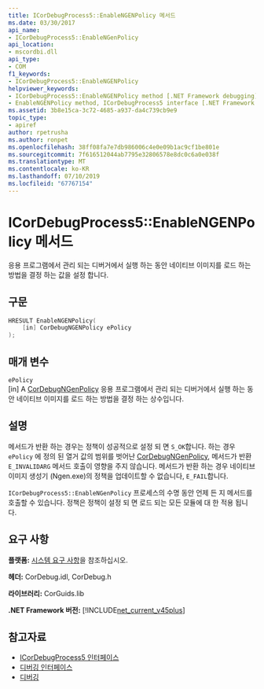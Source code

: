```yaml
---
title: ICorDebugProcess5::EnableNGENPolicy 메서드
ms.date: 03/30/2017
api_name:
- ICorDebugProcess5::EnableNGenPolicy
api_location:
- mscordbi.dll
api_type:
- COM
f1_keywords:
- ICorDebugProcess5::EnableNGENPolicy
helpviewer_keywords:
- ICorDebugProcess5::EnableNGENPolicy method [.NET Framework debugging]
- EnableNGENPolicy method, ICorDebugProcess5 interface [.NET Framework debugging]
ms.assetid: 3b8e15ca-3c72-4685-a937-da4c739cb9e9
topic_type:
- apiref
author: rpetrusha
ms.author: ronpet
ms.openlocfilehash: 38ff08fa7e7db986006c4e0e09b1ac9cf1be801e
ms.sourcegitcommit: 7f616512044ab7795e32806578e8dc0c6a0e038f
ms.translationtype: MT
ms.contentlocale: ko-KR
ms.lasthandoff: 07/10/2019
ms.locfileid: "67767154"
---
```

# <a name="icordebugprocess5enablengenpolicy-method"></a>ICorDebugProcess5::EnableNGENPolicy 메서드
응용 프로그램에서 관리 되는 디버거에서 실행 하는 동안 네이티브 이미지를 로드 하는 방법을 결정 하는 값을 설정 합니다.  
  
## <a name="syntax"></a>구문  
  
```cpp  
HRESULT EnableNGENPolicy(  
    [in] CorDebugNGENPolicy ePolicy  
);  
```  
  
## <a name="parameters"></a>매개 변수  
 `ePolicy`  
 [in] A [CorDebugNGenPolicy](../../../../docs/framework/unmanaged-api/debugging/cordebugngenpolicy-enumeration.md) 응용 프로그램에서 관리 되는 디버거에서 실행 하는 동안 네이티브 이미지를 로드 하는 방법을 결정 하는 상수입니다.  
  
## <a name="remarks"></a>설명  
 메서드가 반환 하는 경우는 정책이 성공적으로 설정 되 면 `S_OK`합니다. 하는 경우 `ePolicy` 에 정의 된 열거 값의 범위를 벗어난 [CorDebugNGenPolicy](../../../../docs/framework/unmanaged-api/debugging/cordebugngenpolicy-enumeration.md), 메서드가 반환 `E_INVALIDARG` 메서드 호출이 영향을 주지 않습니다. 메서드가 반환 하는 경우 네이티브 이미지 생성기 (Ngen.exe)의 정책을 업데이트할 수 없습니다, `E_FAIL`합니다.  
  
 `ICorDebugProcess5::EnableNGenPolicy` 프로세스의 수명 동안 언제 든 지 메서드를 호출할 수 있습니다. 정책은 정책이 설정 되 면 로드 되는 모든 모듈에 대 한 적용 됩니다.  
  
## <a name="requirements"></a>요구 사항  
 **플랫폼:** [시스템 요구 사항](../../../../docs/framework/get-started/system-requirements.md)을 참조하십시오.  
  
 **헤더:** CorDebug.idl, CorDebug.h  
  
 **라이브러리:** CorGuids.lib  
  
 **.NET Framework 버전:** [!INCLUDE[net_current_v45plus](../../../../includes/net-current-v45plus-md.md)]  
  
## <a name="see-also"></a>참고자료

- [ICorDebugProcess5 인터페이스](../../../../docs/framework/unmanaged-api/debugging/icordebugprocess5-interface.md)
- [디버깅 인터페이스](../../../../docs/framework/unmanaged-api/debugging/debugging-interfaces.md)
- [디버깅](../../../../docs/framework/unmanaged-api/debugging/index.md)
